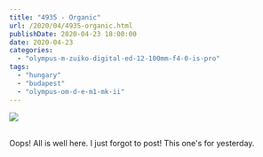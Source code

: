 ```yaml
---
title: "4935 - Organic"
url: /2020/04/4935-organic.html
publishDate: 2020-04-23 18:00:00
date: 2020-04-23
categories: 
  - "olympus-m-zuiko-digital-ed-12-100mm-f4-0-is-pro"
tags: 
  - "hungary"
  - "budapest"
  - "olympus-om-d-e-m1-mk-ii"
---
```

<div class="container">
<div class="center"><a target="_blank" href="https://d25zfm9zpd7gm5.cloudfront.net/1200x1200/2018/20180520_181647_lr.jpg"><img class="webfeedsFeaturedVisual" src="https://d25zfm9zpd7gm5.cloudfront.net/0600x0600/2018/20180520_181647_lr.jpg" /></a></div>
</div>
<br />

Oops! All is well here. I just forgot to post! This one's for
yesterday.